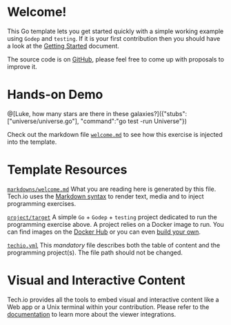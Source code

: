 # Welcome!

This Go template lets you get started quickly with a simple working example using `Godep` and `testing`. If it is your first contribution then you should have a look at the [Getting Started](https://tech.io/doc/getting-started-create-playground) document.


The source code is on [GitHub](https://github.com/CodinGame/golang-template), please feel free to come up with proposals to improve it.

# Hands-on Demo
@[Luke, how many stars are there in these galaxies?]({"stubs":["universe/universe.go"], "command":"go test -run Universe"})


Check out the markdown file [`welcome.md`](https://github.com/CodinGame/golang-template/blob/master/markdowns/welcome.md) to see how this exercise is injected into the template.

# Template Resources

[`markdowns/welcome.md`](https://github.com/CodinGame/golang-template/blob/master/markdowns/welcome.md)
What you are reading here is generated by this file. Tech.io uses the [Markdown syntax](https://tech.io/doc/reference-markdowns) to render text, media and to inject programming exercises.


[`project/target`](https://github.com/CodinGame/golang-template/tree/master/project/target)
A simple `Go` + `Godep` + `testing` project dedicated to run the programming exercise above. A project relies on a Docker image to run. You can find images on the [Docker Hub](https://hub.docker.com/explore/) or you can even [build your own](https://tech.io/doc/reference-runner).


[`techio.yml`](https://github.com/CodinGame/golang-template/blob/master/techio.yml)
This *mandatory* file describes both the table of content and the programming project(s). The file path should not be changed.


# Visual and Interactive Content

Tech.io provides all the tools to embed visual and interactive content like a Web app or a Unix terminal within your contribution. Please refer to the [documentation](https://tech.io/doc) to learn more about the viewer integrations.
